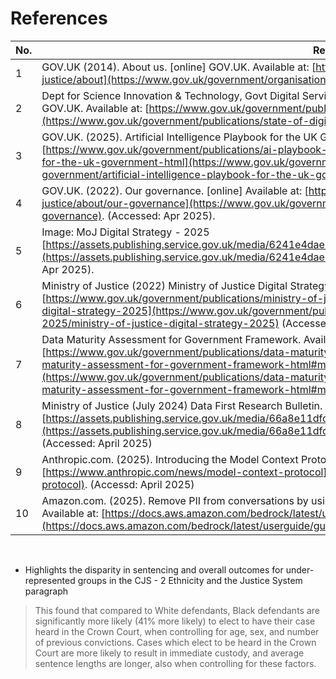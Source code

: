 # References

| No. | Ref.      |
|-----|-----------|
|  1  | GOV.UK (2014). About us. [online] GOV.UK. Available at: [https://www.gov.uk/government/organisations/ministry-of-justice/about](https://www.gov.uk/government/organisations/ministry-of-justice/about). (Accessed: Feb 2025) |
|  2  | Dept for Science Innovation & Technology, Govt Digital Service. (2025). State of digital government review. [online] GOV.UK. Available at: [https://www.gov.uk/government/publications/state-of-digital-government-review](https://www.gov.uk/government/publications/state-of-digital-government-review). (Accessed: Apr 2025) |
|  3  | GOV.UK. (2025). Artificial Intelligence Playbook for the UK Government (HTML). [online] Available at: [https://www.gov.uk/government/publications/ai-playbook-for-the-uk-government/artificial-intelligence-playbook-for-the-uk-government-html](https://www.gov.uk/government/publications/ai-playbook-for-the-uk-government/artificial-intelligence-playbook-for-the-uk-government-html) (Accessed: Apr 2025). |
|  4  | GOV.UK. (2022). Our governance. [online] Available at: [https://www.gov.uk/government/organisations/ministry-of-justice/about/our-governance](https://www.gov.uk/government/organisations/ministry-of-justice/about/our-governance). (Accessed: Apr 2025). |
|  5  | Image: MoJ Digital Strategy - 2025 [https://assets.publishing.service.gov.uk/media/6241e4dae90e075f06b37247/digi-strategy-2025.jpg](https://assets.publishing.service.gov.uk/media/6241e4dae90e075f06b37247/digi-strategy-2025.jpg) (Accessed: Apr 2025). |
|  6  | Ministry of Justice (2022) Ministry of Justice Digital Strategy 2025. Available at: [https://www.gov.uk/government/publications/ministry-of-justice-digital-strategy-2025/ministry-of-justice-digital-strategy-2025](https://www.gov.uk/government/publications/ministry-of-justice-digital-strategy-2025/ministry-of-justice-digital-strategy-2025) (Accessed: Feb 2025). |
|  7  | Data Maturity Assessment for Government Framework. Available at: [https://www.gov.uk/government/publications/data-maturity-assessment-for-government-framework/data-maturity-assessment-for-government-framework-html#maturity-levels](https://www.gov.uk/government/publications/data-maturity-assessment-for-government-framework/data-maturity-assessment-for-government-framework-html#maturity-levels) |
|  8  | Ministry of Justice (July 2024) Data First Research Bulletin. Available at: [https://assets.publishing.service.gov.uk/media/66a8e11dfc8e12ac3edb0735/Data_First_Research_Bulletin_MoJ.pdf](https://assets.publishing.service.gov.uk/media/66a8e11dfc8e12ac3edb0735/Data_First_Research_Bulletin_MoJ.pdf) (Accessed: April 2025) |
|  9  | Anthropic.com. (2025). Introducing the Model Context Protocol. [online] Available at: [https://www.anthropic.com/news/model-context-protocol](https://www.anthropic.com/news/model-context-protocol). (Accessd: April 2025) |
| 10  | Amazon.com. (2025). Remove PII from conversations by using sensitive information filters - Amazon Bedrock. [online] Available at: [https://docs.aws.amazon.com/bedrock/latest/userguide/guardrails-sensitive-filters.html](https://docs.aws.amazon.com/bedrock/latest/userguide/guardrails-sensitive-filters.html) [Accessed 13 Apr. 2025]. |

‌

 * Highlights the disparity in sentencing and overall outcomes for under-represented groups in the CJS - 2 Ethnicity and the Justice System paragraph

> This found that compared to White defendants, Black defendants are significantly more likely (41% more likely) to elect to have their case heard in the Crown Court, when controlling for age, sex, and number of previous convictions.
> Cases which elect to be heard in the Crown Court are more likely to result in immediate custody, and average sentence lengths are longer, also when controlling for these factors.


